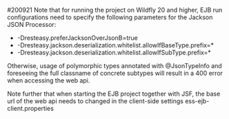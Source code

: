 #200921
Note that for running the project on Wildfly 20 and higher, EJB run configurations need to specify the following parameters for the Jackson JSON Processor:
+ -Dresteasy.preferJacksonOverJsonB=true 
+ -Dresteasy.jackson.deserialization.whitelist.allowIfBaseType.prefix=* 
+ -Dresteasy.jackson.deserialization.whitelist.allowIfSubType.prefix=*

Otherwise, usage of polymorphic types annotated with @JsonTypeInfo and foreseeing the full classname of concrete subtypes will result in a 400 error when accessing the web api.

Note further that when starting the EJB project together with JSF, the base url of the web api needs to changed in the client-side settings ess-ejb-client.properties